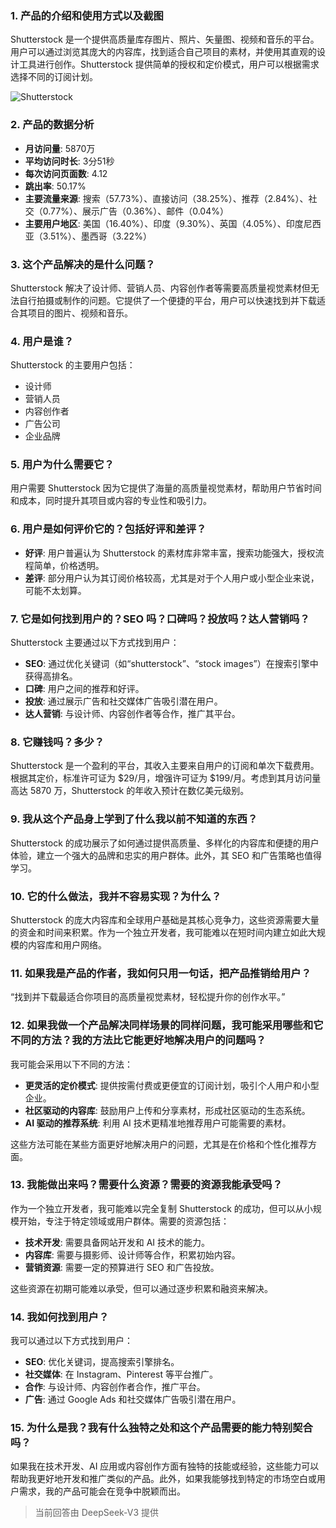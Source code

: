 ### 1. 产品的介绍和使用方式以及截图
Shutterstock 是一个提供高质量库存图片、照片、矢量图、视频和音乐的平台。用户可以通过浏览其庞大的内容库，找到适合自己项目的素材，并使用其直观的设计工具进行创作。Shutterstock 提供简单的授权和定价模式，用户可以根据需求选择不同的订阅计划。

![Shutterstock](https://cdn-images.toolify.ai/170350419957343320.jpg)

### 2. 产品的数据分析
- **月访问量**: 5870万
- **平均访问时长**: 3分51秒
- **每次访问页面数**: 4.12
- **跳出率**: 50.17%
- **主要流量来源**: 搜索（57.73%）、直接访问（38.25%）、推荐（2.84%）、社交（0.77%）、展示广告（0.36%）、邮件（0.04%）
- **主要用户地区**: 美国（16.40%）、印度（9.30%）、英国（4.05%）、印度尼西亚（3.51%）、墨西哥（3.22%）

### 3. 这个产品解决的是什么问题？
Shutterstock 解决了设计师、营销人员、内容创作者等需要高质量视觉素材但无法自行拍摄或制作的问题。它提供了一个便捷的平台，用户可以快速找到并下载适合其项目的图片、视频和音乐。

### 4. 用户是谁？
Shutterstock 的主要用户包括：
- 设计师
- 营销人员
- 内容创作者
- 广告公司
- 企业品牌

### 5. 用户为什么需要它？
用户需要 Shutterstock 因为它提供了海量的高质量视觉素材，帮助用户节省时间和成本，同时提升其项目或内容的专业性和吸引力。

### 6. 用户是如何评价它的？包括好评和差评？
- **好评**: 用户普遍认为 Shutterstock 的素材库非常丰富，搜索功能强大，授权流程简单，价格透明。
- **差评**: 部分用户认为其订阅价格较高，尤其是对于个人用户或小型企业来说，可能不太划算。

### 7. 它是如何找到用户的？SEO 吗？口碑吗？投放吗？达人营销吗？
Shutterstock 主要通过以下方式找到用户：
- **SEO**: 通过优化关键词（如“shutterstock”、“stock images”）在搜索引擎中获得高排名。
- **口碑**: 用户之间的推荐和好评。
- **投放**: 通过展示广告和社交媒体广告吸引潜在用户。
- **达人营销**: 与设计师、内容创作者等合作，推广其平台。

### 8. 它赚钱吗？多少？
Shutterstock 是一个盈利的平台，其收入主要来自用户的订阅和单次下载费用。根据其定价，标准许可证为 $29/月，增强许可证为 $199/月。考虑到其月访问量高达 5870 万，Shutterstock 的年收入预计在数亿美元级别。

### 9. 我从这个产品身上学到了什么我以前不知道的东西？
Shutterstock 的成功展示了如何通过提供高质量、多样化的内容库和便捷的用户体验，建立一个强大的品牌和忠实的用户群体。此外，其 SEO 和广告策略也值得学习。

### 10. 它的什么做法，我并不容易实现？为什么？
Shutterstock 的庞大内容库和全球用户基础是其核心竞争力，这些资源需要大量的资金和时间来积累。作为一个独立开发者，我可能难以在短时间内建立如此大规模的内容库和用户网络。

### 11. 如果我是产品的作者，我如何只用一句话，把产品推销给用户？
“找到并下载最适合你项目的高质量视觉素材，轻松提升你的创作水平。”

### 12. 如果我做一个产品解决同样场景的同样问题，我可能采用哪些和它不同的方法？我的方法比它能更好地解决用户的问题吗？
我可能会采用以下不同的方法：
- **更灵活的定价模式**: 提供按需付费或更便宜的订阅计划，吸引个人用户和小型企业。
- **社区驱动的内容库**: 鼓励用户上传和分享素材，形成社区驱动的生态系统。
- **AI 驱动的推荐系统**: 利用 AI 技术更精准地推荐用户可能需要的素材。

这些方法可能在某些方面更好地解决用户的问题，尤其是在价格和个性化推荐方面。

### 13. 我能做出来吗？需要什么资源？需要的资源我能承受吗？
作为一个独立开发者，我可能难以完全复制 Shutterstock 的成功，但可以从小规模开始，专注于特定领域或用户群体。需要的资源包括：
- **技术开发**: 需要具备网站开发和 AI 技术的能力。
- **内容库**: 需要与摄影师、设计师等合作，积累初始内容。
- **营销资源**: 需要一定的预算进行 SEO 和广告投放。

这些资源在初期可能难以承受，但可以通过逐步积累和融资来解决。

### 14. 我如何找到用户？
我可以通过以下方式找到用户：
- **SEO**: 优化关键词，提高搜索引擎排名。
- **社交媒体**: 在 Instagram、Pinterest 等平台推广。
- **合作**: 与设计师、内容创作者合作，推广平台。
- **广告**: 通过 Google Ads 和社交媒体广告吸引潜在用户。

### 15. 为什么是我？我有什么独特之处和这个产品需要的能力特别契合吗？
如果我在技术开发、AI 应用或内容创作方面有独特的技能或经验，这些能力可以帮助我更好地开发和推广类似的产品。此外，如果我能够找到特定的市场空白或用户需求，我的产品可能会在竞争中脱颖而出。

> 当前回答由 DeepSeek-V3 提供